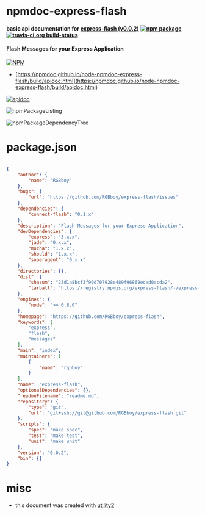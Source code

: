 # npmdoc-express-flash

#### basic api documentation for  [express-flash (v0.0.2)](https://github.com/RGBboy/express-flash)  [![npm package](https://img.shields.io/npm/v/npmdoc-express-flash.svg?style=flat-square)](https://www.npmjs.org/package/npmdoc-express-flash) [![travis-ci.org build-status](https://api.travis-ci.org/npmdoc/node-npmdoc-express-flash.svg)](https://travis-ci.org/npmdoc/node-npmdoc-express-flash)

#### Flash Messages for your Express Application

[![NPM](https://nodei.co/npm/express-flash.png?downloads=true&downloadRank=true&stars=true)](https://www.npmjs.com/package/express-flash)

- [https://npmdoc.github.io/node-npmdoc-express-flash/build/apidoc.html](https://npmdoc.github.io/node-npmdoc-express-flash/build/apidoc.html)

[![apidoc](https://npmdoc.github.io/node-npmdoc-express-flash/build/screenCapture.buildCi.browser.%252Ftmp%252Fbuild%252Fapidoc.html.png)](https://npmdoc.github.io/node-npmdoc-express-flash/build/apidoc.html)

![npmPackageListing](https://npmdoc.github.io/node-npmdoc-express-flash/build/screenCapture.npmPackageListing.svg)

![npmPackageDependencyTree](https://npmdoc.github.io/node-npmdoc-express-flash/build/screenCapture.npmPackageDependencyTree.svg)



# package.json

```json

{
    "author": {
        "name": "RGBboy"
    },
    "bugs": {
        "url": "https://github.com/RGBboy/express-flash/issues"
    },
    "dependencies": {
        "connect-flash": "0.1.x"
    },
    "description": "Flash Messages for your Express Application",
    "devDependencies": {
        "express": "3.x.x",
        "jade": "0.x.x",
        "mocha": "1.x.x",
        "should": "1.x.x",
        "superagent": "0.x.x"
    },
    "directories": {},
    "dist": {
        "shasum": "23d1a8bcf3f90d707928e489f96869ecad0acda2",
        "tarball": "https://registry.npmjs.org/express-flash/-/express-flash-0.0.2.tgz"
    },
    "engines": {
        "node": ">= 0.8.0"
    },
    "homepage": "https://github.com/RGBboy/express-flash",
    "keywords": [
        "express",
        "flash",
        "messages"
    ],
    "main": "index",
    "maintainers": [
        {
            "name": "rgbboy"
        }
    ],
    "name": "express-flash",
    "optionalDependencies": {},
    "readmeFilename": "readme.md",
    "repository": {
        "type": "git",
        "url": "git+ssh://git@github.com/RGBboy/express-flash.git"
    },
    "scripts": {
        "spec": "make spec",
        "test": "make test",
        "unit": "make unit"
    },
    "version": "0.0.2",
    "bin": {}
}
```



# misc
- this document was created with [utility2](https://github.com/kaizhu256/node-utility2)
